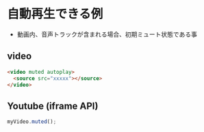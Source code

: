 # 自動再生できる例

- 動画内、音声トラックが含まれる場合、初期ミュート状態である事

## video

```html
<video muted autoplay>
  <source src="xxxxx"></source>
</video>
```

<demo-video-auto-play-ok/>

## Youtube (iframe API)

```js
myVideo.muted();
```

<demo-youtube-auto-play-ok/>